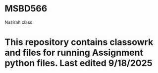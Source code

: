# MSBD566
Nazirah class

# This repository contains classowrk and files for running Assignment python files. Last edited 9/18/2025
